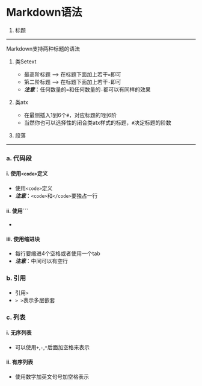 Markdown语法
===============
1. 标题
---------------
Markdown支持两种标题的语法

1. 类Setext
    * 最高阶标题 --> 在标题下面加上若干`=`即可
    * 第二阶标题 --> 在标题下面加上若干`-`即可
    * ***注意***：任何数量的`=`和任何数量的`-`都可以有同样的效果
2. 类atx
    * 在最侧插入1到6个`#`，对应标题的1到6阶
    * 当然你也可以选择性的闭合类atx样式的标题，`#`决定标题的阶数


2. 段落
--------------
### a. 代码段
#### i. 使用`<code>`定义
* 使用`<code>`定义
* ***注意***：`<code>`和`</code>`要独占一行

#### ii. 使用```
* ```要独占一行，成对出现

#### iii. 使用缩进块
* 每行要缩进4个空格或者使用一个tab
* ***注意***：中间可以有空行

### b. 引用
* 引用`>`
* `> >`表示多层嵌套

### c. 列表
#### i. 无序列表
* 可以使用`+`,`-`,`*`后面加空格来表示

#### ii. 有序列表
* 使用数字加英文句号加空格表示